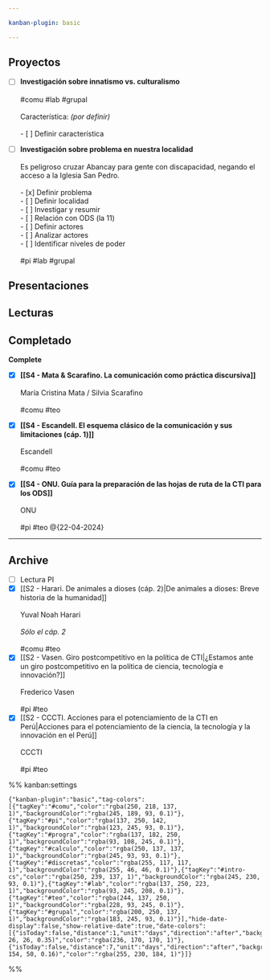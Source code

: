 ```yaml
---

kanban-plugin: basic

---
```


## Proyectos

- [ ] **Investigación sobre innatismo vs. culturalismo**<br><br>#comu #lab #grupal <br><br>Característica: *(por definir)*<br><br>- [ ] Definir característica
- [ ] **Investigación sobre problema en nuestra localidad**<br><br>Es peligroso cruzar Abancay para gente con discapacidad, negando el acceso a la Iglesia San Pedro.<br><br>- [x] Definir problema<br>- [ ] Definir localidad<br>- [ ] Investigar y resumir<br>- [ ] Relación con ODS (la 11)<br>- [ ] Definir actores<br>- [ ] Analizar actores<br>- [ ] Identificar niveles de poder<br><br>#pi #lab #grupal


## Presentaciones



## Lecturas



## Completado

**Complete**
- [x] **[[S4 - Mata & Scarafino. La comunicación como práctica discursiva]]**<br><br>María Cristina Mata / Silvia Scarafino<br><br>#comu #teo
- [x] **[[S4 - Escandell. El esquema clásico de la comunicación y sus limitaciones (cáp. 1)]]**<br><br>Escandell<br><br>#comu #teo
- [x] **[[S4 - ONU. Guía para la preparación de las hojas de ruta de la CTI para los ODS]]**<br><br>ONU<br><br>#pi #teo @{22-04-2024}


***

## Archive

- [ ] Lectura PI
- [x] [[S2 - Harari. De animales a dioses (cáp. 2)|De animales a dioses: Breve historia de la humanidad]]<br><br>Yuval Noah Harari<br><br>*Sólo el cáp. 2*<br><br>#comu #teo
- [x] [[S2 - Vasen. Giro postcompetitivo en la política de CTI|¿Estamos ante un  giro postcompetitivo  en la política de ciencia, tecnología e innovación?]]<br><br>Frederico Vasen<br><br>#pi #teo
- [x] [[S2 - CCCTI. Acciones para el potenciamiento de la CTI en Perú|Acciones para el potenciamiento de la ciencia, la tecnología y la innovación en el Perú]]<br><br>CCCTI<br><br>#pi #teo

%% kanban:settings
```
{"kanban-plugin":"basic","tag-colors":[{"tagKey":"#comu","color":"rgba(250, 218, 137, 1)","backgroundColor":"rgba(245, 189, 93, 0.1)"},{"tagKey":"#pi","color":"rgba(137, 250, 142, 1)","backgroundColor":"rgba(123, 245, 93, 0.1)"},{"tagKey":"#progra","color":"rgba(137, 182, 250, 1)","backgroundColor":"rgba(93, 108, 245, 0.1)"},{"tagKey":"#calculo","color":"rgba(250, 137, 137, 1)","backgroundColor":"rgba(245, 93, 93, 0.1)"},{"tagKey":"#discretas","color":"rgba(255, 117, 117, 1)","backgroundColor":"rgba(255, 46, 46, 0.1)"},{"tagKey":"#intro-cs","color":"rgba(250, 239, 137, 1)","backgroundColor":"rgba(245, 230, 93, 0.1)"},{"tagKey":"#lab","color":"rgba(137, 250, 223, 1)","backgroundColor":"rgba(93, 245, 208, 0.1)"},{"tagKey":"#teo","color":"rgba(244, 137, 250, 1)","backgroundColor":"rgba(228, 93, 245, 0.1)"},{"tagKey":"#grupal","color":"rgba(200, 250, 137, 1)","backgroundColor":"rgba(183, 245, 93, 0.1)"}],"hide-date-display":false,"show-relative-date":true,"date-colors":[{"isToday":false,"distance":1,"unit":"days","direction":"after","backgroundColor":"rgba(104, 26, 26, 0.35)","color":"rgba(236, 170, 170, 1)"},{"isToday":false,"distance":7,"unit":"days","direction":"after","backgroundColor":"rgba(180, 154, 50, 0.16)","color":"rgba(255, 230, 184, 1)"}]}
```
%%
